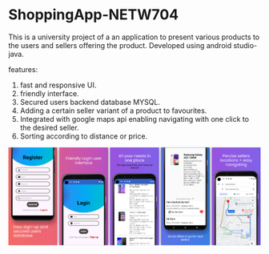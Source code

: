 # ShoppingApp-NETW704
This is a university project of a an application to present various products to the users and sellers offering the product.
Developed using android studio-java.

features:
1. fast and responsive UI.
2. friendly interface.
3. Secured users backend database MYSQL.
4. Adding a certain seller variant of a product to favourites.
5. Integrated with google maps api enabling navigating with one click to the desired seller.
6. Sorting according to distance or price.


![image](https://github.com/abdelrahmanmady/ShoppingApp-NETW704/blob/master/Google%20Pixel%204%20XL%20Presentation.jpg?raw=true)
